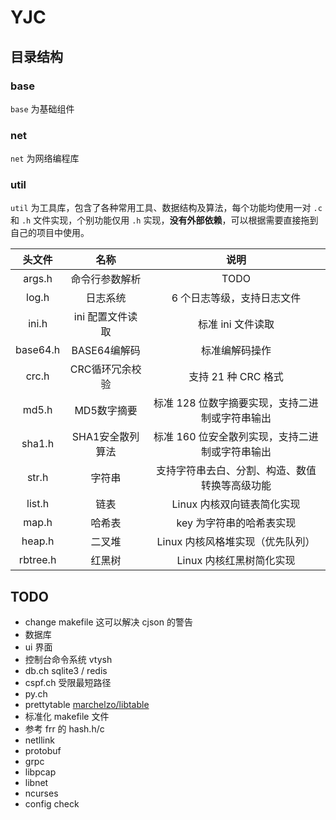 # YJC

## 目录结构

### base

`base` 为基础组件

### net

`net` 为网络编程库

### util

`util` 为工具库，包含了各种常用工具、数据结构及算法，每个功能均使用一对 `.c` 和 `.h` 文件实现，个别功能仅用 `.h` 实现，**没有外部依赖**，可以根据需要直接拖到自己的项目中使用。

头文件 | 名称 | 说明
:---:|:---:|:---:
args.h|命令行参数解析|TODO
log.h|日志系统|6 个日志等级，支持日志文件
ini.h|ini 配置文件读取|标准 ini 文件读取
base64.h|BASE64编解码|标准编解码操作
crc.h|CRC循环冗余校验|支持 21 种 CRC 格式
md5.h|MD5数字摘要|标准 128 位数字摘要实现，支持二进制或字符串输出
sha1.h|SHA1安全散列算法|标准 160 位安全散列实现，支持二进制或字符串输出
str.h|字符串|支持字符串去白、分割、构造、数值转换等高级功能
list.h|链表|Linux 内核双向链表简化实现
map.h|哈希表|key 为字符串的哈希表实现
heap.h|二叉堆|Linux 内核风格堆实现（优先队列）
rbtree.h|红黑树|Linux 内核红黑树简化实现

## TODO

- change makefile 这可以解决 cjson 的警告
- 数据库
- ui 界面
- 控制台命令系统 vtysh
- db.ch sqlite3 / redis
- cspf.ch 受限最短路径
- py.ch
- prettytable [marchelzo/libtable](https://github.com/marchelzo/libtable)
- 标准化 makefile 文件
- 参考 frr 的 hash.h/c
- netllink
- protobuf
- grpc
- libpcap
- libnet
- ncurses
- config check
